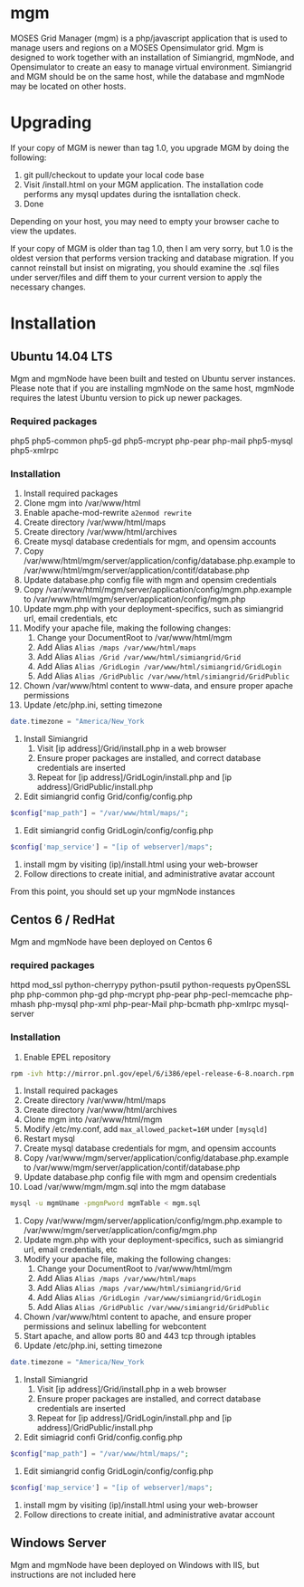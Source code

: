 # mgm

MOSES Grid Manager (mgm) is a php/javascript application that is used to manage users and regions on a MOSES Opensimulator grid.  Mgm is designed to work together with an installation of Simiangrid, mgmNode, and Opensimulator to create an easy to manage virtual environment.  Simiangrid and MGM should be on the same host, while the database and mgmNode may be located on other hosts.

# Upgrading

If your copy of MGM is newer than tag 1.0, you upgrade MGM by doing the following:
1. git pull/checkout to update your local code base
1. Visit /install.html on your MGM application.  The installation code performs any mysql updates during the isntallation check.
1. Done

Depending on your host, you may need to empty your browser cache to view the updates.

If your copy of MGM is older than tag 1.0, then I am very sorry, but 1.0 is the oldest version that performs version tracking and database migration.  If you cannot reinstall but insist on migrating, you should examine the .sql files under server/files and diff them to your current version to apply the necessary changes.

# Installation

## Ubuntu 14.04 LTS

Mgm and mgmNode have been built and tested on Ubuntu server instances.  Please note that if you are installing mgmNode on the same host, mgmNode requires the latest Ubuntu version to pick up newer packages.

### Required packages

php5 php5-common php5-gd php5-mcrypt php-pear php-mail php5-mysql php5-xmlrpc

### Installation
1. Install required packages
1. Clone mgm into /var/www/html
1. Enable apache-mod-rewrite `a2enmod rewrite`
1. Create directory /var/www/html/maps
1. Create directory /var/www/html/archives
1. Create mysql database credentials for mgm, and opensim accounts
1. Copy /var/www/html/mgm/server/application/config/database.php.example to /var/www/html/mgm/server/application/contif/database.php
1. Update database.php config file with mgm and opensim credentials
1. Copy /var/www/html/mgm/server/application/config/mgm.php.example to /var/www/html/mgm/server/application/config/mgm.php
1. Update mgm.php with your deployment-specifics, such as simiangrid url, email credentials, etc
1. Modify your apache file, making the following changes:
    1. Change your DocumentRoot to /var/www/html/mgm
    1. Add Alias `Alias /maps /var/www/html/maps`
    1. Add Alias `Alias /Grid /var/www/html/simiangrid/Grid`
    1. Add Alias `Alias /GridLogin /var/www/html/simiangrid/GridLogin`
    1. Add Alias `Alias /GridPublic /var/www/html/simiangrid/GridPublic`
1. Chown /var/www/html content to www-data, and ensure proper apache permissions
1. Update /etc/php.ini, setting timezone
```php
date.timezone = "America/New_York
```
1. Install Simiangrid
    1. Visit [ip address]/Grid/install.php in a web browser
    1. Ensure proper packages are installed, and correct database credentials are inserted
    1. Repeat for [ip address]/GridLogin/install.php and [ip address]/GridPublic/install.php
1. Edit simiangrid config Grid/config/config.php
```php
$config["map_path"] = "/var/www/html/maps/";
```
1. Edit simiangrid config GridLogin/config/config.php
```php
$config['map_service'] = "[ip of webserver]/maps";
```
1. install mgm by visiting (ip)/install.html using your web-browser
1. Follow directions to create initial, and administrative avatar account

From this point, you should set up your mgmNode instances

## Centos 6 / RedHat
Mgm and mgmNode have been deployed on Centos 6

### required packages

httpd mod_ssl python-cherrypy python-psutil python-requests pyOpenSSL php php-common php-gd php-mcrypt php-pear php-pecl-memcache php-mhash php-mysql php-xml php-pear-Mail php-bcmath php-xmlrpc mysql-server

### Installation
1. Enable EPEL repository
```bash
rpm -ivh http://mirror.pnl.gov/epel/6/i386/epel-release-6-8.noarch.rpm
```
1. Install required packages
1. Create directory /var/www/html/maps
1. Create directory /var/www/html/archives
1. Clone mgm into /var/www/html/mgm
1. Modify /etc/my.conf, add `max_allowed_packet=16M` under `[mysqld]`
1. Restart mysql
1. Create mysql database credentials for mgm, and opensim accounts
1. Copy /var/www/mgm/server/application/config/database.php.example to /var/www/mgm/server/application/contif/database.php
1. Update database.php config file with mgm and opensim credentials
1. Load /var/www/mgm/mgm.sql into the mgm database
```bash
mysql -u mgmUname -pmgmPword mgmTable < mgm.sql
```
1. Copy /var/www/mgm/server/application/config/mgm.php.example to /var/www/mgm/server/application/config/mgm.php
1. Update mgm.php with your deployment-specifics, such as simiangrid url, email credentials, etc
1. Modify your apache file, making the following changes:
    1. Change your DocumentRoot to /var/www/html/mgm
    1. Add Alias `Alias /maps /var/www/html/maps`
    1. Add Alias `Alias /maps /var/www/html/simiangrid/Grid`
    1. Add Alias `Alias /GridLogin /var/www/simiangrid/GridLogin`
    1. Add Alias `Alias /GridPublic /var/www/simiangrid/GridPublic`
1. Chown /var/www/html content to apache, and ensure proper permissions and selinux labelling for webcontent
1. Start apache, and allow ports 80 and 443 tcp through iptables
1. Update /etc/php.ini, setting timezone
```php
date.timezone = "America/New_York
```
1. Install Simiangrid
    1. Visit [ip address]/Grid/install.php in a web browser
    1. Ensure proper packages are installed, and correct database credentials are inserted
    1. Repeat for [ip address]/GridLogin/install.php and [ip address]/GridPublic/install.php
1. Edit simiagrid confi Grid/config.config.php
```php
$config["map_path"] = "/var/www/html/maps/";
```
1. Edit simiangrid config GridLogin/config/config.php
```php
$config['map_service'] = "[ip of webserver]/maps";
```
1. install mgm by visiting (ip)/install.html using your web-browser
1. Follow directions to create initial, and administrative avatar account

## Windows Server
Mgm and mgmNode have been deployed on Windows with IIS, but instructions are not included here
